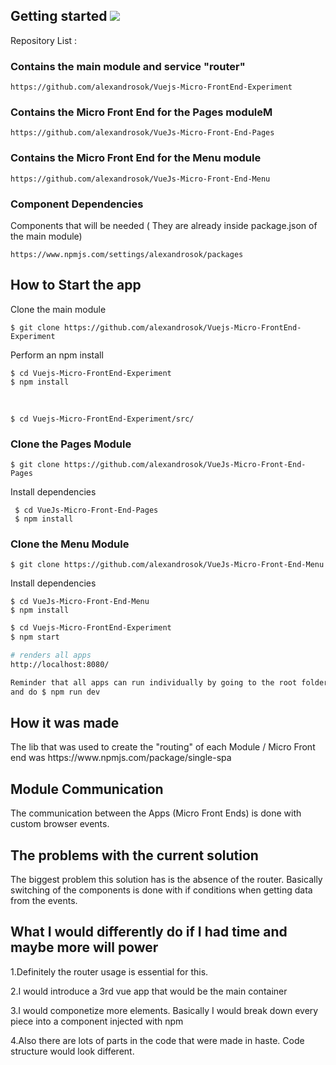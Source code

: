 ## Getting started <img src="http://icons.iconarchive.com/icons/blackvariant/button-ui-requests-15/96/Filehippo-icon.png" />

Repository List : 

<h3>Contains the main module and service "router"</h3>

```
https://github.com/alexandrosok/Vuejs-Micro-FrontEnd-Experiment
```

<h3>Contains the Micro Front End for the Pages moduleM</h3>

```
https://github.com/alexandrosok/VueJs-Micro-Front-End-Pages
```

<h3>Contains the Micro Front End for the Menu module</h3>

```
https://github.com/alexandrosok/VueJs-Micro-Front-End-Menu
```

 <h3>Component Dependencies</h3>

 Components that will be needed ( They are already inside package.json of the main module)
 
```
https://www.npmjs.com/settings/alexandrosok/packages
```

 <h2>How to Start the app </h2>
 
 Clone the main module
 
 ```
 $ git clone https://github.com/alexandrosok/Vuejs-Micro-FrontEnd-Experiment
```

 Perform an npm install
 <br />
 
  ```
  $ cd Vuejs-Micro-FrontEnd-Experiment 
  $ npm install
  ```

 <br />
 
 ```
 $ cd Vuejs-Micro-FrontEnd-Experiment/src/
 ```
 
 <h3>Clone the Pages Module</h3> 
 
 ```
 $ git clone https://github.com/alexandrosok/VueJs-Micro-Front-End-Pages
```

 Install dependencies
 
```
 $ cd VueJs-Micro-Front-End-Pages
 $ npm install
```

 <h3>Clone the Menu Module</h3>
 
 ```
 $ git clone https://github.com/alexandrosok/VueJs-Micro-Front-End-Menu
```

 Install dependencies
 
 ```
 $ cd VueJs-Micro-Front-End-Menu
 $ npm install
```

```sh
$ cd Vuejs-Micro-FrontEnd-Experiment 
$ npm start

# renders all apps
http://localhost:8080/

Reminder that all apps can run individually by going to the root folder 
and do $ npm run dev 
```

<h2>How it was made</h2>
The lib that was used to create the "routing"
of each Module / Micro Front end was https://www.npmjs.com/package/single-spa

<h2>Module Communication</h2>
The communication between the Apps (Micro Front Ends)
is done with custom browser events. 

<h2>The problems with the current solution</h2>
The biggest problem this solution has is the absence of the router.
Basically switching of the components is done with if conditions when getting data
from the events.  

<h2>What I would differently do if I had time and maybe more will power </h2>
1.Definitely the router usage is essential for this.

2.I would introduce a 3rd vue app that would be the main container <br />

3.I would componetize more elements. Basically I would break down every piece into a component 
injected with npm 
 
4.Also there are lots of parts in the code that were made in haste.
 Code structure would look different.  
